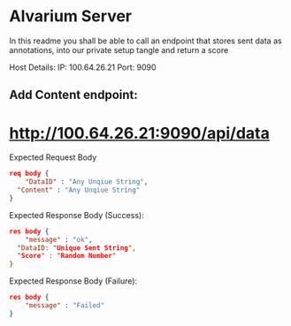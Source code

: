 # Alvarium Server

In this readme you shall be able to call an endpoint that stores sent data as annotations, into our private setup tangle and return a score

Host Details:
IP: 100.64.26.21
Port: 9090

## Add Content endpoint:

# http://100.64.26.21:9090/api/data

Expected Request Body 
```json
req body {
	"DataID" : "Any Unqiue String",
  "Content" : "Any Unqiue String" 
}
```

Expected Response Body (Success):
```json
res body {
	"message" : "ok",
  "DataID: "Unique Sent String",
  "Score" : "Random Number" 
}
```


Expected Response Body (Failure):
```json
res body {
	"message" : "Failed"
}
```
